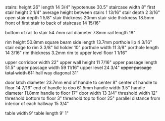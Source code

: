 stairs:
height 26"
length 14 3/4"
hypotenuse 30.5"
staircase width 8"
first stair height 2 1/4"
average height between stairs 1 13/16"
stair depth 2 3/16"
open stair depth 1 5/8"
stair thickness 20mm
stair side thickness 18.5mm
front of first stair to back of staircase 14 15/16"

bottom of rail to stair 54.7mm
rail diameter 7.8mm
rail length 18"

rim height 50.8mm
square beam side length 13.7mm
porthole lip 4 3/16"
stair edge to rim 3 3/8"
lid holder 10"
porthole width 11 3/8"
porthole length 14 3/16"
rim thickness 3.2mm
rim to upper level floor 1 1/16"

upper corridoor width 22"
upper wall height 11 7/16"
upper passage length 51.5"
upper passage width 59 11/16"
upper level 24 3/4"
~~upper passage total width 61"~~
hall way diagonal 31"

door latch diameter 23.7mm
end of handle to center 8"
center of handle to floor 14 7/16"
end of handle to doo 61.5mm
handle width 3.5"
handle diameter 11.8mm
handle to floor 17"
door width 13 3/4"
threshold width 12"
threshold bottom to floor 3"
threshold top to floor 25"
parallel distance from interior of each hallway 15 3/4"

table width 9'
table length 9' 1"
